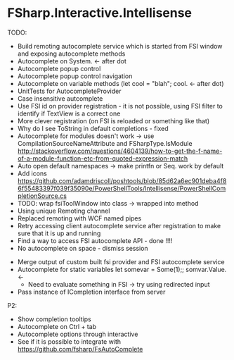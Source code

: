 # FSharp.Interactive.Intellisense

TODO:

+ Build remoting autocomplete service which is started from FSI window and exposing autocomplete methods
+ Autocomplete on System. <- after dot
+ Autocomplete popup control
+ Autocomplete popup control navigation
+ Autocomplete on variable methods (let cool = "blah"; cool. <- after dot)
+ UnitTests for AutocompleteProvider
+ Case insensitive autcomplete
+ Use FSI id on provider registration - it is not possible, using FSI filter to identify if TextView is a correct one
+ More clever registration (on FSI is reloaded or something like that)
+ Why do I see ToString in default completions - fixed
+ Autocomplete for modules doesn't work -> use 
CompilationSourceNameAttribute and FSharpType.IsModule
http://stackoverflow.com/questions/4604139/how-to-get-the-f-name-of-a-module-function-etc-from-quoted-expression-match
+ Auto open default namespaces -> make printfn or Seq. work by default
+ Add icons
https://github.com/adamdriscoll/poshtools/blob/85d62a6ec901deba4f86f55483397f039f35090e/PowerShellTools/Intellisense/PowerShellCompletionSource.cs
+ TODO: wrap fsiToolWindow into class -> wrapped into method
+ Using unique Remoting channel
+ Replaced remoting with WCF named pipes
+ Retry accessing client autocomplete service after registration to make sure that it is up and running
+ Find a way to access FSI autocomplete API - done !!!!
+ No autocomplete on space - dismiss session
- Merge output of custom built fsi provider and FSI autocomplete service
- Autocomplete for static variables let somevar = Some(1);; somvar.Value. <- 
  - Need to evaluate something in FSI -> try using redirected input
- Pass instance of ICompletion interface from server
 

P2:
- Show completion tooltips
- Autocomplete on Ctrl + tab
- Autocomplete options through interactive
- See if it is possible to integrate with https://github.com/fsharp/FsAutoComplete